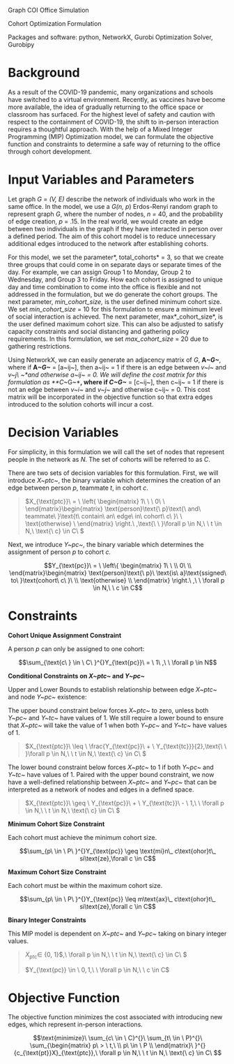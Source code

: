 Graph COI Office Simulation

Cohort Optimization Formulation

Packages and software: python, NetworkX, Gurobi Optimization Solver,
Gurobipy

# Background

As a result of the COVID-19 pandemic, many organizations and schools
have switched to a virtual environment. Recently, as vaccines have
become more available, the idea of gradually returning to the office
space or classroom has surfaced. For the highest level of safety and
caution with respect to the containment of COVID-19, the shift to
in-person interaction requires a thoughtful approach. With the help of a
Mixed Integer Programming (MIP) Optimization model, we can formulate the
objective function and constraints to determine a safe way of returning
to the office through cohort development.

# Input Variables and Parameters

Let graph *G* = *(V, E)* describe the network of individuals who work in
the same office. In the model, we use a *G(n, p*) Erdos-Renyi random
graph to represent graph *G*, where the number of nodes, *n =* 40, and
the probability of edge creation, *p* = .15. In the real world, we would
create an edge between two individuals in the graph if they have
interacted in person over a defined period. The aim of this cohort model
is to reduce unnecessary additional edges introduced to the network
after establishing cohorts.

For this model, we set the parameter*, total_cohorts* = 3, so that we
create three groups that could come in on separate days or separate
times of the day. For example, we can assign Group 1 to Monday, Group 2
to Wednesday, and Group 3 to Friday. How each cohort is assigned to
unique day and time combination to come into the office is flexible and
not addressed in the formulation, but we do generate the cohort groups.
The next parameter, *min_cohort_size,* is the user defined minimum
cohort size. We set *min_cohort_size* = 10 for this formulation to
ensure a minimum level of social interaction is achieved. The next
parameter, max*\_cohort_size*, is the user defined maximum cohort size.
This can also be adjusted to satisfy capacity constraints and social
distancing and gathering policy requirements. In this formulation, we
set *max_cohort_size* = 20 due to gathering restrictions.

Using NetworkX, we can easily generate an adjacency matrix of *G*,
**A­*~G~***, where if **A­*~G~*** = \[a~ij~\], then a~ij~ = 1 if there
is an edge between *v~i~* and *v~j\ ~*and otherwise a~ij~ = 0. We will
define the cost matrix for this formulation as **C­*~G~***, where if
**C*~G~*** = \[c~ij~\], then c~ij~ = 1 if there is not an edge between
*v~i~* and *v~j~* and otherwise c~ij~ = 0. This cost matrix will be
incorporated in the objective function so that extra edges introduced to
the solution cohorts will incur a cost.

# Decision Variables

For simplicity, in this formulation we will call the set of nodes that
represent people in the network as *N*. The set of cohorts will be
referred to as *C*.

There are two sets of decision variables for this formulation. First, we
will introduce *X~ptc~*, the binary variable which determines the
creation of an edge between person *p*, teammate *t*, in cohort *c*.

> $X_{\text{ptc}}\  = \ \left\{ \begin{matrix}
> 1\ \  \\
> 0\  \\
> \end{matrix}\begin{matrix}
> \text{person}\text{\ p}\text{\ and\ teammate\ }\text{t\ contain\ an\ edge\ in\ cohort\ c\ }\  \\
> \text{otherwise} \\
> \end{matrix} \right.\ ,\text{\ \ }\forall p \in N,\ \ t \in N,\ \text{\ c} \in C\ $

Next, we introduce *Y~pc~*, the binary variable which determines the
assignment of person *p* to cohort *c.*

$$Y_{\text{pc}}\  = \ \left\{ \begin{matrix}
1\ \  \\
0\  \\
\end{matrix}\begin{matrix}
\text{person}\text{\ p}\ \text{is\ a}\text{ssigned\ to\ }\text{cohort\ c\ }\  \\
\text{otherwise} \\
\end{matrix} \right.\ ,\ \ \forall p \in N,\ \ c \in C$$

# Constraints

**Cohort Unique Assignment Constraint**

A person *p* can only be assigned to one cohort:

$$\sum_{\text{c\ } \in \ C\ }^{}Y_{\text{pc}}\  = \ 1\ ,\ \ \forall p \in N$$

**Conditional Constraints on *X~ptc~* and *Y~pc~***

Upper and Lower Bounds to establish relationship between edge *X~ptc~*
and node *Y~pc~* existence:

The upper bound constraint below forces *X~ptc~* to zero, unless both
*Y~pc~* and *Y~tc~* have values of 1. We still require a lower bound to
ensure that *X~ptc~* will take the value of 1 when both *Y~pc~* and
*Y~tc~* have values of 1.

> $X_{\text{ptc}}\  \leq \ \frac{Y_{\text{pc}}\  + \ Y_{\text{tc}}}{2},\text{\ \ }\forall p \in N,\ \ t \in N,\ \text{\ c} \in C\ $

The lower bound constraint below forces *X~ptc~* to 1 if both *Y~pc~*
and *Y~tc~* have values of 1. Paired with the upper bound constraint, we
now have a well-defined relationship between *X~ptc~* and *Y~pc~* that
can be interpreted as a network of nodes and edges in a defined space.

> $X_{\text{ptc}}\  \geq \ Y_{\text{pc}}\  + \ Y_{\text{tc}}\  - \ 1,\ \ \forall p \in N,\ \ t \in N,\ \text{\ c} \in C\ $

**Minimum Cohort Size Constraint**

Each cohort must achieve the minimum cohort size.

$$\sum_{p\  \in \ P\ }^{}Y_{\text{pc}} \geq \text{mi}n\_ c\text{ohor}t\_ si\text{ze},\forall c \in C$$

**Maximum Cohort Size Constraint**

Each cohort must be within the maximum cohort size.

$$\sum_{p\  \in \ P\ }^{}Y_{\text{pc}} \leq m\text{ax}\_ c\text{ohor}t\_ si\text{ze},\forall c \in C$$

**Binary Integer Constraints**

This MIP model is dependent on *X~ptc~* and *Y~pc~* taking on binary
integer values.

> $X_{\text{ptc}} \in$ {0,
> 1}$,\ \forall p \in N,\ \ t \in N,\ \text{\ c} \in C\ $
>
> $Y_{\text{pc}} \in \ ${0, 1}$,\ \ \forall p \in N,\ \ c \in C$

# Objective Function

The objective function minimizes the cost associated with introducing
new edges, which represent in-person interactions.

$$\text{minimize}\ \sum_{c\  \in \ C}^{}\ \sum_{t\  \in \ P}^{}\ \sum_{\begin{matrix}
p\  > \ t,\  \\
p\  \in \ P \\
\end{matrix}\ }^{}{c_{\text{pt}}X}_{\text{ptc}},\ \forall p \in N,\ \ t \in N,\ \text{\ c} \in C\ $$

